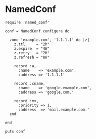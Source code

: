 # NamedConf

    require 'named_conf'

    conf = NamedConf.configure do

      zone 'example.com', '1.1.1.1' do |z|
        z.ttl     = "2h"
        z.expire  = "4W"
        z.retry   = "2H"
        z.refresh = "8H"

        record :a,
          :name    => 'example.com',
          :address => '1.1.1.1'

        record :cname,
          :name    => 'google.example.com',
          :address => 'google.com.'

        record :mx,
          :priority => 1,
          :address  => 'mail.example.com.'
      end

    end

    puts conf
